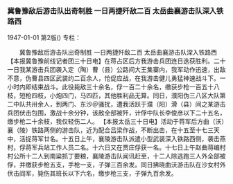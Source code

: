 ### 冀鲁豫敌后游击队出奇制胜  一日两捷歼敌二百  太岳曲襄游击队深入铁路西

1947-01-01
第2版()
专栏：

　　冀鲁豫敌后游击队出奇制胜
    一日两捷歼敌二百
    太岳曲襄游击队深入铁路西
    【本报冀鲁豫前线记者团三十日电】在蒋占区后方我游击兵团连日迭获胜利。二十一日我某游击兵团袭入定（陶）曹（县）公路间大王集寨内，我军动作迅速，出敌不意，伪曹县四区武装约二百余人，怆促应战，在我游击健儿勇猛神速战斗下。一小时内即结束战斗。此役毙敌三十余名，俘一百二十余名，缴获步枪一百五十八枝，短枪四枝，小炮四门，马四匹，其他胜利品无算。同日，濮阳伪三八区大队第二中队共卅余人，到两门、东沙＠骚扰，遭我活跃于濮（阳）滑（县）间之某游击兵团伏击包围，激战十余分钟，该敌全部被歼，计俘中队长李俊彦以下二十五名，缴步枪二十余枝，我仅轻伤二人。
    【本报太岳三十日电】活动于蒋军后方曲（沃）襄（陵）铁路两侧的游击队，近为配合吕梁作战，不断出击，在十五至十七三天中，活捉蒋军廿名。十五日上午，襄陵游击队派遣小型武装深入铁路西侧，袭击燕村，俘蒋军兵站工作人员二名。十六日又在贾庄俘获一名。十七日上午赵曲蒋编村村公所十二人到南粱抓丁要粮，襄陵游击队闻讯赶至，十二人除逃跑三人外全部被俘，并缴获步枪五支，手枪一支，子弹三百余发。同日拂晓曲沃游击队在沙女村外伏击阎军，毙伤其班长以下六名，缴步枪三支，子弹九百余发。
